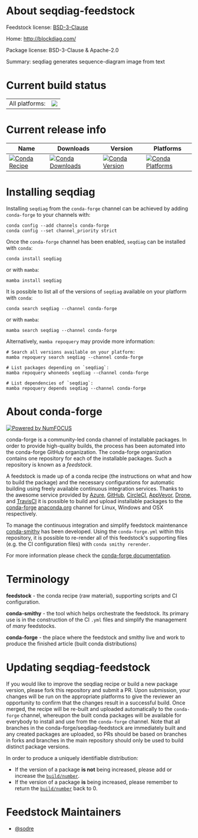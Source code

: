 About seqdiag-feedstock
=======================

Feedstock license: [BSD-3-Clause](https://github.com/conda-forge/seqdiag-feedstock/blob/main/LICENSE.txt)

Home: http://blockdiag.com/

Package license: BSD-3-Clause & Apache-2.0

Summary: seqdiag generates sequence-diagram image from text

Current build status
====================


<table><tr><td>All platforms:</td>
    <td>
      <a href="https://dev.azure.com/conda-forge/feedstock-builds/_build/latest?definitionId=17716&branchName=main">
        <img src="https://dev.azure.com/conda-forge/feedstock-builds/_apis/build/status/seqdiag-feedstock?branchName=main">
      </a>
    </td>
  </tr>
</table>

Current release info
====================

| Name | Downloads | Version | Platforms |
| --- | --- | --- | --- |
| [![Conda Recipe](https://img.shields.io/badge/recipe-seqdiag-green.svg)](https://anaconda.org/conda-forge/seqdiag) | [![Conda Downloads](https://img.shields.io/conda/dn/conda-forge/seqdiag.svg)](https://anaconda.org/conda-forge/seqdiag) | [![Conda Version](https://img.shields.io/conda/vn/conda-forge/seqdiag.svg)](https://anaconda.org/conda-forge/seqdiag) | [![Conda Platforms](https://img.shields.io/conda/pn/conda-forge/seqdiag.svg)](https://anaconda.org/conda-forge/seqdiag) |

Installing seqdiag
==================

Installing `seqdiag` from the `conda-forge` channel can be achieved by adding `conda-forge` to your channels with:

```
conda config --add channels conda-forge
conda config --set channel_priority strict
```

Once the `conda-forge` channel has been enabled, `seqdiag` can be installed with `conda`:

```
conda install seqdiag
```

or with `mamba`:

```
mamba install seqdiag
```

It is possible to list all of the versions of `seqdiag` available on your platform with `conda`:

```
conda search seqdiag --channel conda-forge
```

or with `mamba`:

```
mamba search seqdiag --channel conda-forge
```

Alternatively, `mamba repoquery` may provide more information:

```
# Search all versions available on your platform:
mamba repoquery search seqdiag --channel conda-forge

# List packages depending on `seqdiag`:
mamba repoquery whoneeds seqdiag --channel conda-forge

# List dependencies of `seqdiag`:
mamba repoquery depends seqdiag --channel conda-forge
```


About conda-forge
=================

[![Powered by
NumFOCUS](https://img.shields.io/badge/powered%20by-NumFOCUS-orange.svg?style=flat&colorA=E1523D&colorB=007D8A)](https://numfocus.org)

conda-forge is a community-led conda channel of installable packages.
In order to provide high-quality builds, the process has been automated into the
conda-forge GitHub organization. The conda-forge organization contains one repository
for each of the installable packages. Such a repository is known as a *feedstock*.

A feedstock is made up of a conda recipe (the instructions on what and how to build
the package) and the necessary configurations for automatic building using freely
available continuous integration services. Thanks to the awesome service provided by
[Azure](https://azure.microsoft.com/en-us/services/devops/), [GitHub](https://github.com/),
[CircleCI](https://circleci.com/), [AppVeyor](https://www.appveyor.com/),
[Drone](https://cloud.drone.io/welcome), and [TravisCI](https://travis-ci.com/)
it is possible to build and upload installable packages to the
[conda-forge](https://anaconda.org/conda-forge) [anaconda.org](https://anaconda.org/)
channel for Linux, Windows and OSX respectively.

To manage the continuous integration and simplify feedstock maintenance
[conda-smithy](https://github.com/conda-forge/conda-smithy) has been developed.
Using the ``conda-forge.yml`` within this repository, it is possible to re-render all of
this feedstock's supporting files (e.g. the CI configuration files) with ``conda smithy rerender``.

For more information please check the [conda-forge documentation](https://conda-forge.org/docs/).

Terminology
===========

**feedstock** - the conda recipe (raw material), supporting scripts and CI configuration.

**conda-smithy** - the tool which helps orchestrate the feedstock.
                   Its primary use is in the construction of the CI ``.yml`` files
                   and simplify the management of *many* feedstocks.

**conda-forge** - the place where the feedstock and smithy live and work to
                  produce the finished article (built conda distributions)


Updating seqdiag-feedstock
==========================

If you would like to improve the seqdiag recipe or build a new
package version, please fork this repository and submit a PR. Upon submission,
your changes will be run on the appropriate platforms to give the reviewer an
opportunity to confirm that the changes result in a successful build. Once
merged, the recipe will be re-built and uploaded automatically to the
`conda-forge` channel, whereupon the built conda packages will be available for
everybody to install and use from the `conda-forge` channel.
Note that all branches in the conda-forge/seqdiag-feedstock are
immediately built and any created packages are uploaded, so PRs should be based
on branches in forks and branches in the main repository should only be used to
build distinct package versions.

In order to produce a uniquely identifiable distribution:
 * If the version of a package **is not** being increased, please add or increase
   the [``build/number``](https://docs.conda.io/projects/conda-build/en/latest/resources/define-metadata.html#build-number-and-string).
 * If the version of a package **is** being increased, please remember to return
   the [``build/number``](https://docs.conda.io/projects/conda-build/en/latest/resources/define-metadata.html#build-number-and-string)
   back to 0.

Feedstock Maintainers
=====================

* [@sodre](https://github.com/sodre/)

